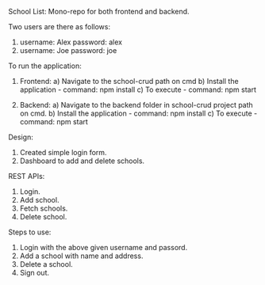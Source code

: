  School List:
 Mono-repo for both frontend and backend.
 
 Two users are there as follows:
 1. username: Alex password: alex
 2. username: Joe password: joe

 To run the application:
 1. Frontend: a) Navigate to the school-crud path on cmd
              b) Install the application - command: npm install
              c) To execute - command: npm start

 2. Backend: a) Navigate to the backend folder in school-crud project path on cmd.
             b) Install the application - command: npm install
             c) To execute - command: npm start

Design:
 1. Created simple login form.
 2. Dashboard to add and delete schools.

REST APIs:
1. Login.
2. Add school.
3. Fetch schools.
4. Delete school.

Steps to use:
1. Login with the above given username and passord.
2. Add a school with name and address.
3. Delete a school.
4. Sign out.


